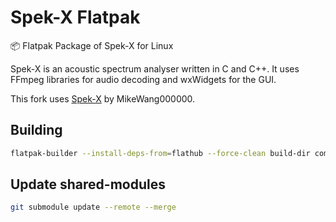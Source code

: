 # Spek-X Flatpak

📦 Flatpak Package of Spek-X for Linux

Spek-X is an acoustic spectrum analyser written in C and C++. It uses FFmpeg
libraries for audio decoding and wxWidgets for the GUI.

This fork uses [Spek-X](https://github.com/MikeWang000000/spek-X) by MikeWang000000.

## Building

```bash
flatpak-builder --install-deps-from=flathub --force-clean build-dir com.github.MikeWang000000.Spek-X.yml
```

## Update shared-modules

```bash
git submodule update --remote --merge
```
